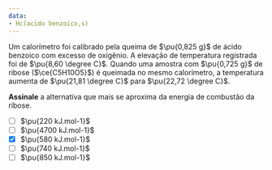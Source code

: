 ```yaml
---
data:
- Hc(acido benzoico,s)
---
```


Um calorímetro foi calibrado pela queima de $\pu{0,825 g}$ de ácido benzoico com excesso de oxigênio. A elevação de temperatura registrada foi de $\pu{8,60 \degree C}$. Quando uma amostra com $\pu{0,725 g}$ de ribose ($\ce{C5H10O5}$) é queimada no mesmo calorímetro, a temperatura aumenta de $\pu{21,81 \degree C}$ para $\pu{22,72 \degree C}$.

**Assinale** a alternativa que mais se aproxima da energia de combustão da ribose.

- [ ] $\pu{220 kJ.mol-1}$
- [ ] $\pu{4700 kJ.mol-1}$
- [x] $\pu{580 kJ.mol-1}$
- [ ] $\pu{740 kJ.mol-1}$
- [ ] $\pu{850 kJ.mol-1}$